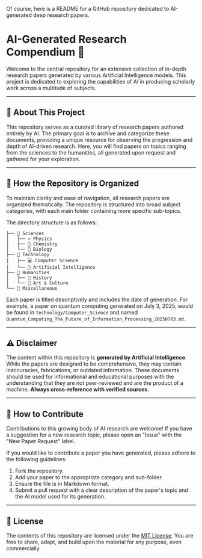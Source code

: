 Of course, here is a README for a GitHub repository dedicated to AI-generated deep research papers.

# AI-Generated Research Compendium 🤖

[](https://opensource.org/licenses/MIT)

Welcome to the central repository for an extensive collection of in-depth research papers generated by various Artificial Intelligence models. This project is dedicated to exploring the capabilities of AI in producing scholarly work across a multitude of subjects.

-----

## 📖 About This Project

This repository serves as a curated library of research papers authored entirely by AI. The primary goal is to archive and categorize these documents, providing a unique resource for observing the progression and depth of AI-driven research. Here, you will find papers on topics ranging from the sciences to the humanities, all generated upon request and gathered for your exploration.

-----

## 📂 How the Repository is Organized

To maintain clarity and ease of navigation, all research papers are organized thematically. The repository is structured into broad subject categories, with each main folder containing more specific sub-topics.

The directory structure is as follows:

```
├── 📁 Sciences
│   ├── ⚛️ Physics
│   ├── 🧪 Chemistry
│   └── 🧬 Biology
├── 📁 Technology
│   ├── 💻 Computer Science
│   └── 🤖 Artificial Intelligence
├── 📁 Humanities
│   ├── 📜 History
│   └── 🎨 Art & Culture
└── 📁 Miscellaneous
```

Each paper is titled descriptively and includes the date of generation. For example, a paper on quantum computing generated on July 3, 2025, would be found in `Technology/Computer_Science` and named `Quantum_Computing_The_Future_of_Information_Processing_20250703.md`.

-----

## ⚠️ Disclaimer

The content within this repository is **generated by Artificial Intelligence**. While the papers are designed to be comprehensive, they may contain inaccuracies, fabrications, or outdated information. These documents should be used for informational and educational purposes with the understanding that they are not peer-reviewed and are the product of a machine. **Always cross-reference with verified sources.**

-----

## 🤝 How to Contribute

Contributions to this growing body of AI research are welcome\! If you have a suggestion for a new research topic, please open an "Issue" with the "New Paper Request" label.

If you would like to contribute a paper you have generated, please adhere to the following guidelines:

1.  Fork the repository.
2.  Add your paper to the appropriate category and sub-folder.
3.  Ensure the file is in Markdown format.
4.  Submit a pull request with a clear description of the paper's topic and the AI model used for its generation.

-----

## 📜 License

The contents of this repository are licensed under the [MIT License](https://opensource.org/licenses/MIT). You are free to share, adapt, and build upon the material for any purpose, even commercially.
